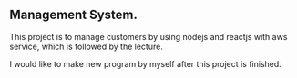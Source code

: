 ## Management System.
This project is to manage customers by using nodejs and reactjs with aws service, which is followed by the lecture.

I would like to make new program by myself after this project is finished.